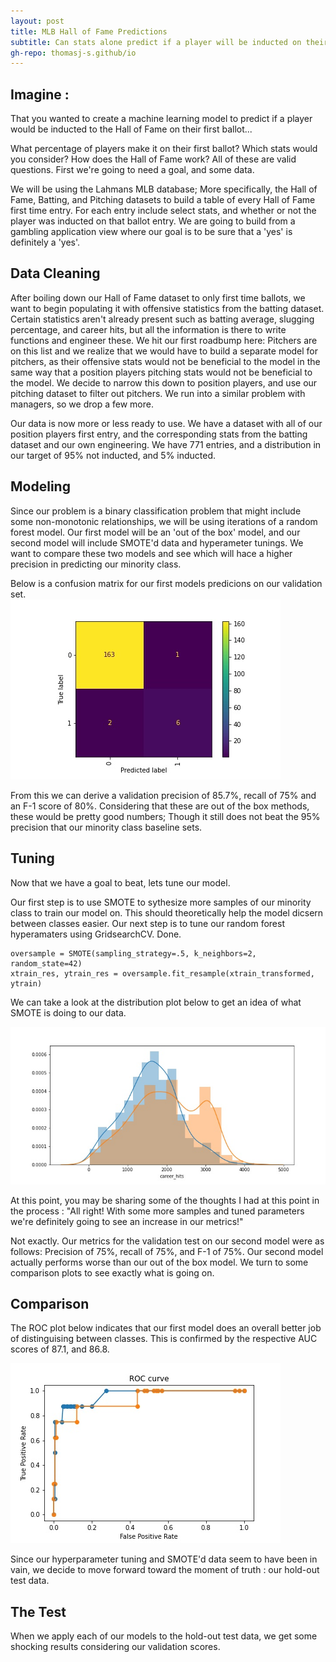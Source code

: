 ```yaml
---
layout: post
title: MLB Hall of Fame Predictions
subtitle: Can stats alone predict if a player will be inducted on their first ballot?
gh-repo: thomasj-s.github/io
---
```


## Imagine :

  That you wanted to create a machine learning model to predict if a player would be inducted to the Hall of Fame on their first ballot...
 
  What percentage of players make it on their first ballot?  Which stats would you consider?  How does the Hall of Fame work?  All of these are valid questions.  First we're going to need a goal, and some data.
  
  We will be using the Lahmans MLB database; More specifically, the Hall of Fame, Batting, and Pitching datasets to build a table of every Hall of Fame first time entry.  For each entry include select stats, and whether or not the player was inducted on that ballot entry.  We are going to build from a gambling application view where our goal is to be sure that a 'yes' is definitely a 'yes'. 
  
## Data Cleaning

  After boiling down our Hall of Fame dataset to only first time ballots, we want to begin populating it with offensive statistics from the batting dataset.  Certain statistics aren't already present such as batting average, slugging percentage, and career hits, but all the information is there to write functions and engineer these.  We hit our first roadbump here: Pitchers are on this list and we realize that we would have to build a separate model for pitchers, as their offensive stats would not be beneficial to the model in the same way that a position players pitching stats would not be beneficial to the model.  We decide to narrow this down to position players, and use our pitching dataset to filter out pitchers.  We run into a similar problem with managers, so we drop a few more.
  
  Our data is now more or less ready to use.  We have a dataset with all of our position players first entry, and the corresponding stats from the batting dataset and our own engineering. We have 771 entries, and a distribution in our target of 95% not inducted, and 5% inducted. 
  
## Modeling
  
  Since our problem is a binary classification problem that might include some non-monotonic relationships, we will be using iterations of a random forest model.  Our first model will be an 'out of the box' model, and our second model will include SMOTE'd data and hyperameter tunings.  We want to compare these two models and see which will hace a higher precision in predicting our minority class.
  
  Below is a confusion matrix for our first models predicions on our validation set.  
  ![plot 1](https://github.com/thomasj-s/thomasj-s.github.io/blob/master/_posts/build_project_2_vis_1.jpg?raw=true)
  
  
  From this we can derive a validation precision of 85.7%, recall of 75% and an F-1 score of 80%. Considering that these are out of the box methods, these would be pretty good numbers; Though it still does not beat the 95% precision that our minority class baseline sets.
  
## Tuning

  Now that we have a goal to beat, lets tune our model.
  
  Our first step is to use SMOTE to sythesize more samples of our minority class to train our model on.  This should theoretically help the model dicsern between classes easier.  Our next step is to tune our random forest hyperamaters using GridsearchCV.  Done.
  
~~~
oversample = SMOTE(sampling_strategy=.5, k_neighbors=2, random_state=42)
xtrain_res, ytrain_res = oversample.fit_resample(xtrain_transformed, ytrain)
~~~

  We can take a look at the distribution plot below to get an idea of what SMOTE is doing to our data.
  
  ![plot 2](https://github.com/thomasj-s/thomasj-s.github.io/blob/master/_posts/build_project_2_vis_3%20(1).jpg?raw=true)

  At this point, you may be sharing some of the thoughts I had at this point in the process : "All right!  With some more samples and tuned parameters we're definitely going to see an increase in our metrics!"  
  
  Not exactly.  Our metrics for the validation test on our second model were as follows: Precision of 75%, recall of 75%, and F-1 of 75%.  Our second model actually performs worse than our out of the box model.  We turn to some comparison plots to see exactly what is going on.  
  
## Comparison

  The ROC plot below indicates that our first model does an overall better job of distinguising between classes.  This is confirmed by the respective AUC scores of 87.1, and 86.8.
  
  ![plot 3](https://github.com/thomasj-s/thomasj-s.github.io/blob/master/_posts/build_project_2_vis_4.jpg?raw=true)
  
  Since our hyperparameter tuning and SMOTE'd data seem to have been in vain, we decide to move forward toward the moment of truth : our hold-out test data.
  
## The Test

  When we apply each of our models to the hold-out test data, we get some shocking results considering our validation scores.
  
